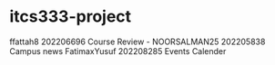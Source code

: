 # itcs333-project
ffattah8    202206696   Course Review -
NOORSALMAN25    202205838   Campus news
FatimaxYusuf  202208285  Events Calender